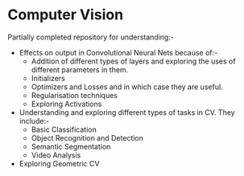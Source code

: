 # Computer Vision

Partially completed repository for understanding:- 
* Effects on output in Convolutional Neural Nets because of:-
  - Addition of different types of layers and exploring the uses of different parameters in them.
  - Initializers
  - Optimizers and Losses and in which case they are useful.
  - Regularisation techniques
  - Exploring Activations
* Understanding and exploring different types of tasks in CV. They include:-
  - Basic Classification
  - Object Recognition and Detection
  - Semantic Segmentation
  - Video Analysis
* Exploring Geometric CV

